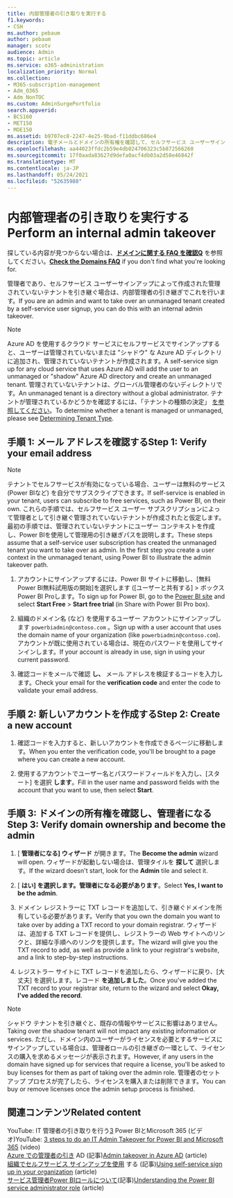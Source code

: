 ```yaml
---
title: 内部管理者の引き取りを実行する
f1.keywords:
- CSH
ms.author: pebaum
author: pebaum
manager: scotv
audience: Admin
ms.topic: article
ms.service: o365-administration
localization_priority: Normal
ms.collection:
- M365-subscription-management
- Adm_O365
- Adm_NonTOC
ms.custom: AdminSurgePortfolio
search.appverid:
- BCS160
- MET150
- MOE150
ms.assetid: b9707ec8-2247-4e25-9bad-f11ddbc686e4
description: 電子メールとドメインの所有権を確認して、セルフサービス ユーザーサインアップによって作成された管理されていないテナントを引き継ぐ方法についてMicrosoft 365。
ms.openlocfilehash: aa44023ffdc2b59e4db024706323c5b872566260
ms.sourcegitcommit: 17f0aada83627d9defa0acf4db03a2d58e46842f
ms.translationtype: MT
ms.contentlocale: ja-JP
ms.lasthandoff: 05/24/2021
ms.locfileid: "52635988"
---
```

# <a name="perform-an-internal-admin-takeover"></a><span data-ttu-id="2f5e2-103">内部管理者の引き取りを実行する</span><span class="sxs-lookup"><span data-stu-id="2f5e2-103">Perform an internal admin takeover</span></span>

 <span data-ttu-id="2f5e2-104">探している内容が見つからない場合は、**[ドメインに関する FAQ を確認Q](../setup/domains-faq.yml)** を参照してください。</span><span class="sxs-lookup"><span data-stu-id="2f5e2-104">**[Check the Domains FAQ](../setup/domains-faq.yml)** if you don't find what you're looking for.</span></span> 

<span data-ttu-id="2f5e2-105">管理者であり、セルフサービス ユーザーサインアップによって作成された管理されていないテナントを引き継ぐ場合は、内部管理者の引き継ぎでこれを行います。</span><span class="sxs-lookup"><span data-stu-id="2f5e2-105">If you are an admin and want to take over an unmanaged tenant created by a self-service user signup, you can do this with an internal admin takeover.</span></span>

> [!NOTE]
> <span data-ttu-id="2f5e2-106">Azure AD を使用するクラウド サービスにセルフサービスでサインアップすると、ユーザーは管理されていないまたは "シャドウ" な Azure AD ディレクトリに追加され、管理されていないテナントが作成されます。</span><span class="sxs-lookup"><span data-stu-id="2f5e2-106">A self-service sign up for any cloud service that uses Azure AD will add the user to an unmanaged or "shadow" Azure AD directory and create an unmanaged tenant.</span></span> <span data-ttu-id="2f5e2-107">管理されていないテナントは、グローバル管理者のないディレクトリです。</span><span class="sxs-lookup"><span data-stu-id="2f5e2-107">An unmanaged tenant is a directory without a global administrator.</span></span> <span data-ttu-id="2f5e2-108">テナントが管理されているかどうかを確認するには、「テナントの種類の決定」 [を参照してください](/power-platform/admin/powerapps-gdpr-dsr-guide-systemlogs#determining-tenant-type)。</span><span class="sxs-lookup"><span data-stu-id="2f5e2-108">To determine whether a tenant is managed or unmanaged, please see [Determining Tenant Type](/power-platform/admin/powerapps-gdpr-dsr-guide-systemlogs#determining-tenant-type).</span></span> 
  
## <a name="step-1-verify-your-email-address"></a><span data-ttu-id="2f5e2-109">手順 1: メール アドレスを確認する</span><span class="sxs-lookup"><span data-stu-id="2f5e2-109">Step 1: Verify your email address</span></span>

> [!NOTE]
> <span data-ttu-id="2f5e2-110">テナントでセルフサービスが有効になっている場合、ユーザーは無料のサービス (Power BIなど) を自分でサブスクライブできます。</span><span class="sxs-lookup"><span data-stu-id="2f5e2-110">If self-service is enabled in your tenant, users can subscribe to free services, such as Power BI, on their own.</span></span> <span data-ttu-id="2f5e2-111">これらの手順では、セルフサービス ユーザー サブスクリプションによって管理者として引き継ぐ管理されていないテナントが作成されたと仮定します。最初の手順では、管理されていないテナントにユーザー コンテキストを作成し、Power BIを使用して管理用の引き継ぎパスを説明します。</span><span class="sxs-lookup"><span data-stu-id="2f5e2-111">These steps assume that a self-service user subscription has created the unmanaged tenant you want to take over as admin. In the first step you create a user context in the unmanaged tenant, using Power BI to illustrate the admin takeover path.</span></span>

1. <span data-ttu-id="2f5e2-112">アカウントにサインアップするには、Power BI サイトに移動し、[[](https://powerbi.com)無料Power BI無料試用版の開始]を選択します ([ユーザーと共有する]  >  ボックスPower BI Proします。</span><span class="sxs-lookup"><span data-stu-id="2f5e2-112">To sign up for Power BI, go to the [Power BI site](https://powerbi.com) and select **Start Free** > **Start free trial** (in Share with Power BI Pro box).</span></span> 

2. <span data-ttu-id="2f5e2-113">組織のドメイン名 (など) を使用するユーザー アカウントにサインアップします `powerbiadmin@contoso.com` 。</span><span class="sxs-lookup"><span data-stu-id="2f5e2-113">Sign up with a user account that uses the domain name of your organization (like `powerbiadmin@contoso.com`).</span></span> <span data-ttu-id="2f5e2-114">アカウントが既に使用されている場合は、現在のパスワードを使用してサインインします。</span><span class="sxs-lookup"><span data-stu-id="2f5e2-114">If your account is already in use, sign in using your current password.</span></span>

3. <span data-ttu-id="2f5e2-115">確認コードをメールで確認 **し、** メール アドレスを検証するコードを入力します。</span><span class="sxs-lookup"><span data-stu-id="2f5e2-115">Check your email for the **verification code** and enter the code to validate your email address.</span></span>
    
## <a name="step-2-create-a-new-account"></a><span data-ttu-id="2f5e2-116">手順 2: 新しいアカウントを作成する</span><span class="sxs-lookup"><span data-stu-id="2f5e2-116">Step 2: Create a new account</span></span>

1. <span data-ttu-id="2f5e2-117">確認コードを入力すると、新しいアカウントを作成できるページに移動します。</span><span class="sxs-lookup"><span data-stu-id="2f5e2-117">When you enter the verification code, you'll be brought to a page where you can create a new account.</span></span> 
    
2. <span data-ttu-id="2f5e2-118">使用するアカウントでユーザー名とパスワードフィールドを入力し、[スタート] を選択 **します**。</span><span class="sxs-lookup"><span data-stu-id="2f5e2-118">Fill in the user name and password fields with the account that you want to use, then select **Start**.</span></span> 
    
## <a name="step-3-verify-domain-ownership-and-become-the-admin"></a><span data-ttu-id="2f5e2-119">手順 3: ドメインの所有権を確認し、管理者になる</span><span class="sxs-lookup"><span data-stu-id="2f5e2-119">Step 3: Verify domain ownership and become the admin</span></span>

1. <span data-ttu-id="2f5e2-120">[ **管理者になる] ウィザード** が開きます。</span><span class="sxs-lookup"><span data-stu-id="2f5e2-120">The **Become the admin** wizard will open.</span></span> <span data-ttu-id="2f5e2-121">ウィザードが起動しない場合は、管理タイルを **探して** 選択します。</span><span class="sxs-lookup"><span data-stu-id="2f5e2-121">If the wizard doesn't start, look for the **Admin** tile and select it.</span></span> 

2. <span data-ttu-id="2f5e2-122">[ **はい] を選択します。管理者になる必要があります**。</span><span class="sxs-lookup"><span data-stu-id="2f5e2-122">Select **Yes, I want to be the admin**.</span></span>

3. <span data-ttu-id="2f5e2-123">ドメイン レジストラーに TXT レコードを追加して、引き継ぐドメインを所有している必要があります。</span><span class="sxs-lookup"><span data-stu-id="2f5e2-123">Verify that you own the domain you want to take over by adding a TXT record to your domain registrar.</span></span> <span data-ttu-id="2f5e2-124">ウィザードは、追加する TXT レコードを提供し、レジストラーの Web サイトへのリンクと、詳細な手順へのリンクを提供します。</span><span class="sxs-lookup"><span data-stu-id="2f5e2-124">The wizard will give you the TXT record to add, as well as provide a link to your registrar's website, and a link to step-by-step instructions.</span></span>
    
4. <span data-ttu-id="2f5e2-125">レジストラー サイトに TXT レコードを追加したら、ウィザードに戻り、[大丈夫] を選択します。レコード **を追加しました**。</span><span class="sxs-lookup"><span data-stu-id="2f5e2-125">Once you've added the TXT record to your registrar site, return to the wizard and select **Okay, I've added the record**.</span></span>
    
> [!NOTE]
> <span data-ttu-id="2f5e2-126">シャドウ テナントを引き継ぐと、既存の情報やサービスに影響はありません。</span><span class="sxs-lookup"><span data-stu-id="2f5e2-126">Taking over the shadow tenant will not impact any existing information or services.</span></span> <span data-ttu-id="2f5e2-127">ただし、ドメイン内のユーザーがライセンスを必要とするサービスにサインアップしている場合は、管理者ロールの引き継ぎの一環として、ライセンスの購入を求めるメッセージが表示されます。</span><span class="sxs-lookup"><span data-stu-id="2f5e2-127">However, if any users in the domain have signed up for services that require a license, you'll be asked to buy licenses for them as part of taking over the admin role.</span></span> <span data-ttu-id="2f5e2-128">管理者のセットアップ プロセスが完了したら、ライセンスを購入または削除できます。</span><span class="sxs-lookup"><span data-stu-id="2f5e2-128">You can buy or remove licenses once the admin setup process is finished.</span></span>
  
## <a name="related-content"></a><span data-ttu-id="2f5e2-129">関連コンテンツ</span><span class="sxs-lookup"><span data-stu-id="2f5e2-129">Related content</span></span>

<span data-ttu-id="2f5e2-130">YouTube: IT 管理者の引き取りを行う[3](https://www.youtube.com/watch?v=xt5EsrQBZZk) Power BIとMicrosoft 365 (ビデオ)</span><span class="sxs-lookup"><span data-stu-id="2f5e2-130">YouTube: [3 steps to do an IT Admin Takeover for Power BI and Microsoft 365](https://www.youtube.com/watch?v=xt5EsrQBZZk) (video)</span></span>\
<span data-ttu-id="2f5e2-131">[Azure での管理者の引き](/azure/active-directory/users-groups-roles/domains-admin-takeover) AD (記事)</span><span class="sxs-lookup"><span data-stu-id="2f5e2-131">[Admin takeover in Azure AD](/azure/active-directory/users-groups-roles/domains-admin-takeover) (article)</span></span>\
<span data-ttu-id="2f5e2-132">[組織でセルフサービス サインアップを使用](self-service-sign-up.md) する (記事)</span><span class="sxs-lookup"><span data-stu-id="2f5e2-132">[Using self-service sign up in your organization](self-service-sign-up.md) (article)</span></span>\
<span data-ttu-id="2f5e2-133">[サービス管理者Power BIロールについて](/power-bi/service-admin-role)(記事)</span><span class="sxs-lookup"><span data-stu-id="2f5e2-133">[Understanding the Power BI service administrator role](/power-bi/service-admin-role) (article)</span></span>